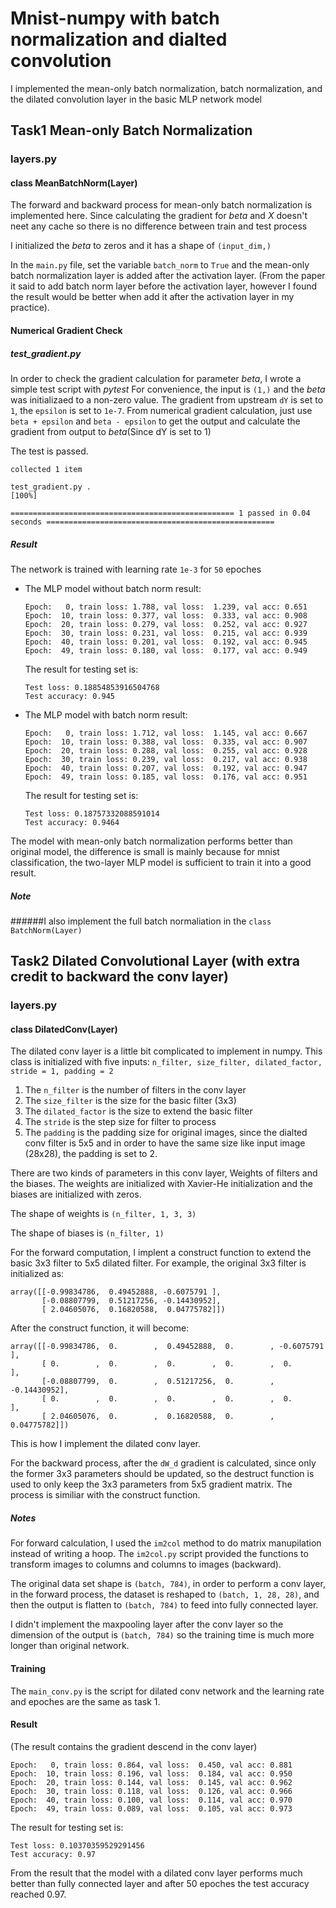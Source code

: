 # Mnist-numpy with batch normalization and dialted convolution

I implemented the mean-only batch normalization, batch normalization, and the dilated convolution layer in the basic MLP network model

## Task1 Mean-only Batch Normalization
### layers.py
#### class MeanBatchNorm(Layer)

The forward and backward process for mean-only batch normalization is implemented here. Since calculating the gradient for _beta_ and _X_ doesn't neet any cache so there is no difference between train and test process

I initialized the _beta_ to zeros and it has a shape of `(input_dim,)`

In the `main.py` file, set the variable `batch_norm` to `True` and the mean-only batch normalization layer is added after the activation layer. (From the paper it said to add batch norm layer before the activation layer, however I found the result would be better when add it after the activation layer in my practice).

#### Numerical Gradient Check
##### test_gradient.py

In order to check the gradient calculation for parameter _beta_, I wrote a simple test script with _pytest_
For convenience, the input is `(1,)` and the _beta_ was initializaed to a non-zero value. The gradient from upstream `dY` is set to `1`, the `epsilon` is set to `1e-7`. From numerical gradient calculation, just use `beta + epsilon` and `beta - epsilon` to get the output and calculate the gradient from output to _beta_(Since dY is set to 1)

The test is passed.

```
collected 1 item

test_gradient.py .                                                                                                      [100%]

================================================== 1 passed in 0.04 seconds ===================================================
```

##### Result

The network is trained with learning rate `1e-3` for `50` epoches

- The MLP model without batch norm result:

	```
	Epoch:   0, train loss: 1.788, val loss:  1.239, val acc: 0.651
	Epoch:  10, train loss: 0.377, val loss:  0.333, val acc: 0.908
	Epoch:  20, train loss: 0.279, val loss:  0.252, val acc: 0.927
	Epoch:  30, train loss: 0.231, val loss:  0.215, val acc: 0.939
	Epoch:  40, train loss: 0.201, val loss:  0.192, val acc: 0.945
	Epoch:  49, train loss: 0.180, val loss:  0.177, val acc: 0.949
	```
	The result for testing set is:
	
	```
	Test loss: 0.18854853916504768
	Test accuracy: 0.945
	
	```
- The MLP model with batch norm result:
	
	```
	Epoch:   0, train loss: 1.712, val loss:  1.145, val acc: 0.667
	Epoch:  10, train loss: 0.388, val loss:  0.335, val acc: 0.907
	Epoch:  20, train loss: 0.288, val loss:  0.255, val acc: 0.928
	Epoch:  30, train loss: 0.239, val loss:  0.217, val acc: 0.938
	Epoch:  40, train loss: 0.207, val loss:  0.192, val acc: 0.947
	Epoch:  49, train loss: 0.185, val loss:  0.176, val acc: 0.951
	```
	The result for testing set is:
	
	```
	Test loss: 0.18757332088591014
	Test accuracy: 0.9464
	```
The model with mean-only batch normalization performs better than original model, the difference is small is mainly because for mnist classification, the two-layer MLP model is sufficient to train it into a good result.

##### Note

######I also implement the full batch normaliation in the `class BatchNorm(Layer)` 

## Task2 Dilated Convolutional Layer (with extra credit to backward the conv layer)
### layers.py
#### class DilatedConv(Layer)

The dilated conv layer is a little bit complicated to implement in numpy. This class is initialized with five inputs: `n_filter, size_filter, dilated_factor, stride = 1, padding = 2`

1. The `n_filter` is the number of filters in the conv layer
2. The `size_filter` is the size for the basic filter (3x3)
3. The `dilated_factor` is the size to extend the basic filter
4. The `stride` is the step size for filter to process
5. The `padding` is the padding size for original images, since the dialted conv filter is 5x5 and in order to have the same size like input image (28x28), the padding is set to 2.

There are two kinds of parameters in this conv layer, Weights of filters and the biases. The weights are initialized with  Xavier-He initialization and the biases are initialized with zeros.


The shape of weights is `(n_filter, 1, 3, 3)`

The shape of biases is `(n_filter, 1)`

For the forward computation, I implent a construct function to extend the basic 3x3 filter to 5x5 dilated filter. For example, the original 3x3 filter is initialized as:

```
array([[-0.99834786,  0.49452888, -0.6075791 ],
       [-0.08807799,  0.51217256, -0.14430952],
       [ 2.04605076,  0.16820588,  0.04775782]])
```
After the construct function, it will become:

```
array([[-0.99834786,  0.        ,  0.49452888,  0.        , -0.6075791 ],
       [ 0.        ,  0.        ,  0.        ,  0.        ,  0.        ],
       [-0.08807799,  0.        ,  0.51217256,  0.        , -0.14430952],
       [ 0.        ,  0.        ,  0.        ,  0.        ,  0.        ],
       [ 2.04605076,  0.        ,  0.16820588,  0.        ,  0.04775782]])
```
This is how I implement the dilated conv layer.

For the backward process, after the `dW_d` gradient is calculated, since only the former 3x3 parameters should be updated, so the destruct function is used to only keep the 3x3 parameters from 5x5 gradient matrix. The process is similiar with the construct function.

##### Notes

For forward calculation, I used the `im2col` method to do matrix manupilation instead of writing a hoop. The `im2col.py` script provided the functions to transform images to columns and columns to images (backward).

The original data set shape is `(batch, 784)`, in order to perform a conv layer, in the forward process, the dataset is reshaped to `(batch, 1, 28, 28)`, and then the output is flatten to `(batch, 784)` to feed into fully connected layer.

I didn't implement the maxpooling layer after the conv layer so the dimension of the output is `(batch, 784)` so the training time is much more longer than original network.

#### Training

The `main_conv.py` is the script for dilated conv network and the learning rate and epoches are the same as task 1.

#### Result

(The result contains the gradient descend in the conv layer)

```
Epoch:   0, train loss: 0.864, val loss:  0.450, val acc: 0.881
Epoch:  10, train loss: 0.196, val loss:  0.184, val acc: 0.950
Epoch:  20, train loss: 0.144, val loss:  0.145, val acc: 0.962
Epoch:  30, train loss: 0.118, val loss:  0.126, val acc: 0.966
Epoch:  40, train loss: 0.100, val loss:  0.114, val acc: 0.970
Epoch:  49, train loss: 0.089, val loss:  0.105, val acc: 0.973
```
The result for testing set is:

```
Test loss: 0.10370359529291456
Test accuracy: 0.97
```
From the result that the model with a dilated conv layer performs much better than fully connected layer and after 50 epoches the test accuracy reached 0.97.
